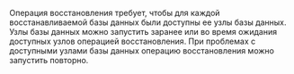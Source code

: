 Операция восстановления требует, чтобы для каждой восстанавливаемой базы данных были доступны ее узлы базы данных. Узлы базы данных можно запустить заранее или во время ожидания доступных узлов операцией восстановления. При проблемах с доступными узлами базы данных операцию восстановления можно запустить повторно.
